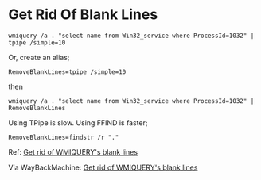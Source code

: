 # Get Rid Of Blank Lines

`wmiquery /a . "select name from Win32_service where ProcessId=1032" | tpipe /simple=10`

Or, create an alias;

`RemoveBlankLines=tpipe /simple=10`

then

`wmiquery /a . "select name from Win32_service where ProcessId=1032" | RemoveBlankLines`

Using TPipe is slow. Using FFIND is faster;

`RemoveBlankLines=findstr /r "."`

Ref: [Get rid of WMIQUERY's blank lines](https://jpsoft.com/forums/threads/get-rid-of-wmiquerys-blank-lines.10663/#post-60023)

Via WayBackMachine: [Get rid of WMIQUERY's blank lines](https://web.archive.org/web/20201217142513/https://jpsoft.com/forums/threads/get-rid-of-wmiquerys-blank-lines.10663/#post-60023)